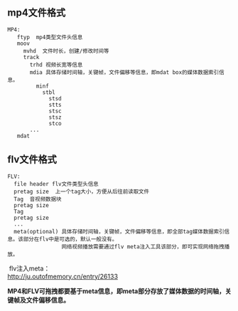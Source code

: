 ##   mp4文件格式
```
MP4:  
   ftyp  mp4类型文件头信息  
   moov  
     mvhd  文件时长，创建/修改时间等
     track
       trhd 视频长宽等信息
       mdia 具体存储时间轴，关键帧，文件偏移等信息，即mdat box的媒体数据索引信息。
         minf
           stbl
             stsd
             stts
             stsc
             stsz
             stco
       ...
   mdat
``` 
 
##  flv文件格式

```
FLV:
  file header flv文件类型头信息
  pretag size  上一个tag大小，方便从后往前读取文件
  Tag  音视频数据块
  pretag size  
  Tag
  pretag size
  ...
  meta(optional) 具体存储时间轴，关键帧，文件偏移等信息，即全部tag媒体数据索引信息。该部分在flv中是可选的，默认一般没有。
                 网络视频播放需要通过flv meta注入工具该部分，即可实现网络拖拽播放。
  ```
  
  flv注入meta：  
  http://ju.outofmemory.cn/entry/26133
  
  **MP4和FLV可拖拽都要基于meta信息，即meta部分存放了媒体数据的时间轴，关键帧及文件偏移信息。**
